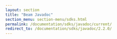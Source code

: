 ```yaml
---
layout: section
title: "Beam Javadoc"
section_menu: section-menu/sdks.html
permalink: /documentation/sdks/javadoc/current/
redirect_to: /documentation/sdks/javadoc/2.2.0/
---
```

